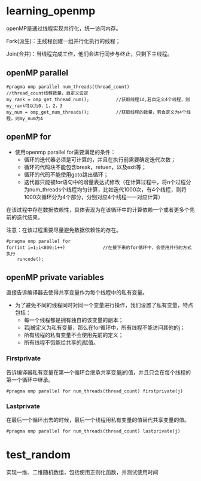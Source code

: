 # learning_openmp

openMP是通过线程实现并行化，统一访问内存。

Fork(派生)：主线程创建一组并行化执行的线程；

Join(合并)：当线程完成工作，他们会进行同步与终止，只剩下主线程。

## openMP parallel

    #pragma omp parallel num_threads(thread_count)           //thread_count线程数量，自定义设定
    my_rank = omp_get_thread_num();          //获取线程id,若自定义4个线程，则my_rank可以为0，1，2，3
    my_num = omp_get_num_threads();          //获取线程的数量，若自定义为4个线程，则my_num为4

## openMP for
+ 使用openmp parallel for需要满足的条件：
    - 循环的迭代器必须是可计算的，并且在执行前需要确定迭代次数；
    - 循环的代码块不能包含break，retuen，以及exit等；
    - 循环的代码不能使用goto跳出循环；
    - 迭代器只能被for语句中的增量表达式修改（在计算过程中，将n个过程分为num_threads个线程均匀计算，比如迭代1000次，有4个线程，则将1000次循环分为4个部分，分别对应4个线程一一对应计算）

在该过程中存在数据依赖性，具体表现为在该循环中的计算依赖一个或者更多个先前的迭代结果。

注意：在该过程重要尽量避免数据依赖性的存在。

    #pragma omp parallel for
    for(int i=1;i<800;i++)              //在接下来的for循环中，会使用并行的方式执行
        runcode();

## openMP private variables

直接告诉编译器去使得共享变量作为每个线程中的私有变量。

+ 为了避免不同的线程同时对同一个变量进行操作，我们设置了私有变量，特点包括：
    - 每一个线程都是拥有独自的该变量的副本；
    - 若j被定义为私有变量，那么在for循环中，所有线程不能访问其他的j；
    - 所有线程的私有变量不会使用先前的定义；
    - 所有线程不饿能给共享的j赋值。


### Firstprivate

告诉编译器私有变量在第一个循环会继承共享变量j的值，并且只会在每个线程的第一个循环中继承。

    #pragma omp parallel for num_threads(thread_count) firstprivate(j)

### Lastprivate

在最后一个循环出去的时候，最后一个线程用私有变量的值替代共享变量的值。

    #pragma omp parallel for num_threads(thread_count) lastprivate(j)


# test_random
实现一维、二维随机数组，包括使用正则化函数，并测试使用时间